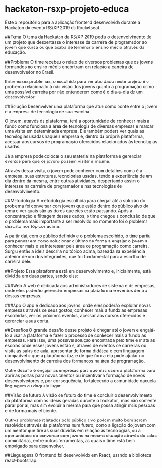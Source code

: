 # hackaton-rsxp-projeto-educa
Este o repositório para a aplicação frontend desenvolvida durante a Hackaton do evento RS/XP 2019 da Rocketseat.

##Tema
O tema da Hackaton da RS/XP 2019 pediu o desenvolvimento de um projeto que despertasse o interesse da carreira de programador ao jovem que cursa ou que acaba de terminar o ensino médio através da educação.

##Problema
O time recebeu o relato de diversos problemas que os jovens formandos no ensino médio encontram em relação a carreira de desenvolvedor no Brasil.

Entre esses problemas, o escolhido para ser abordado neste projeto é o problema relacionado à não visão dos jovens quanto a programação como uma possível carreira por não entenderem como é o dia-a-dia de um desenvolvedor.

##Solução
Desenvolver uma plataforma que atue como ponte entre o jovem e a empresa de tecnologia de sua escolha.

O jovem, através da plataforma, terá a oportunidade de conhecer mais a fundo como funciona a área de tecnologia de diversas empresas e marcar uma visita em determinada empresa. Ele também poderá ver quais as tecnologias usadas naquela empresa e, dentro da própria plataforma, acessar aos cursos de programação oferecidos relacionados às tecnologias usadas.

Já a empresa pode colocar o seu material na plataforma e gerenciar eventos para que os jovens possam visitar a mesma.

Através dessa visita, o jovem pode conhecer com detalhes como é a empresa, suas estruturas, tecnologias usadas, tendo a experiência de um dia dentro da mesma, entre outras atividades, despertando assim o interesse na carreira de programador e nas tecnologias de desenvolvimento.

##Metodologia
A metodologia escolhida para chegar até a solução do problema foi conversar com jovens que estão dentro do público alvo do tema e ver quais são as dores que eles estão passando. Após a concentração e filtragem desses dados, o time chegou a conclusão de que o problema mais importante a ser resolvido no momento foi o problema descrito nos tópicos acima.

A partir daí, com o público definido e o problema escolhido, o time partiu para pensar em como solucionar o último de forma a engajar o jovem a conhecer mais e se interessar pela área de programação como carreira. Surgiu então a ideia descrita no tópico acima, baseada na experiência anterior de um dos integrantes, que foi fundamental para a escolha de carreira dele.

##Projeto
Essa plataforma está em desenvolvimento e, inicialmente, está dividida em duas partes, sendo elas:

###Web
A web é dedicada aos administradores de sistema e de empresas, onde eles poderão gerenciar empresas na plataforma e eventos dentro dessas empresas.

###App
O app é dedicado aos jovens, onde eles poderão explorar novas empresas através de seus gostos, conhecer mais a fundo as empresas escolhidas, ver os próximos eventos, acessar aos cursos oferecidos e gerenciar a sua conta.

##Desafios
O grande desafio desse projeto é chegar até o jovem e engajá-lo a usar a plataforma e fazer o processo de conhecer mais a fundo as empresas. Para isso, uma possível solução encontrada pelo time é ir até as escolas onde esses jovens estão e, através de eventos de carreiras ou visita as salas de aula, apresentar de forma didática e com linguagem compatível o que a plataforma faz, e de que forma ela pode ajudar no desenvolvimento de carreira dos formandos na área de programação.

Outro desafio é engajar as empresas para que elas usem a plataforma para abrir as portas para  novos talentos ou incentivar a formação de novos desenvolvedores e, por consequência, fortalecendo a comunidade daquela linguagem ou daquele lugar.

##Visão de futuro
A visão de futuro do time é concluir o desenvolvimento da plataforma com as ideias geradas durante o hackaton, mas não somente parar por aí, mas sim evoluir a mesma para que possa atingir mais pessoas e de forma mais eficiente. 

Outros problemas relatados pelo público alvo podem muito bem serem resolvidos através da plataforma num futuro, como a ligação do jovem com um mentor que tire as suas dúvidas em relação às tecnologias, ou a oportunidade de conversar com jovens na mesma situação através de salas comunitárias, entre outras ferramentas, as quais o time está bem empolgado para desenvolver.

##Linguagens
O frontend foi desenvolvido em React, usando a biblioteca react-bootstrap.
